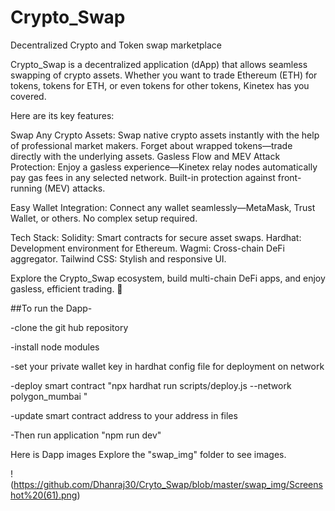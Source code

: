 # Crypto_Swap
Decentralized Crypto and Token swap marketplace

 Crypto_Swap is a decentralized application (dApp) that allows seamless swapping of crypto assets. Whether you want to trade Ethereum (ETH) for tokens, tokens for ETH, or even tokens for other tokens, Kinetex has you covered.

Here are its key features:

Swap Any Crypto Assets: Swap native crypto assets instantly with the help of professional market makers. Forget about wrapped tokens—trade directly with the underlying assets. Gasless Flow and MEV Attack Protection: Enjoy a gasless experience—Kinetex relay nodes automatically pay gas fees in any selected network. Built-in protection against front-running (MEV) attacks.

Easy Wallet Integration: Connect any wallet seamlessly—MetaMask, Trust Wallet, or others. No complex setup required.

Tech Stack: 
Solidity: Smart contracts for secure asset swaps. 
Hardhat: Development environment for Ethereum. 
Wagmi: Cross-chain DeFi aggregator. 
Tailwind CSS: Stylish and responsive UI.

Explore the Crypto_Swap ecosystem, build multi-chain DeFi apps, and enjoy gasless, efficient trading. 🚀

##To run the Dapp-

-clone the git hub repository

-install node modules

-set your private wallet key in hardhat config file for deployment on network 

-deploy smart contract "npx hardhat run scripts/deploy.js --network polygon_mumbai
"

-update smart contract address to your address in files

-Then run application "npm run dev"

Here is Dapp images 
Explore the "swap_img" folder to see images.

!(https://github.com/Dhanraj30/Cryto_Swap/blob/master/swap_img/Screenshot%20(61).png) 


